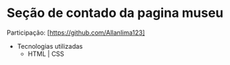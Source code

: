 # Seção de contado da pagina museu
  Participação: [https://github.com/Allanlima123] 
  
- Tecnologias utilizadas
  - HTML | CSS    


